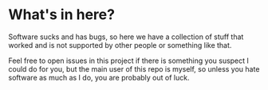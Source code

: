 # What's in here?
Software sucks and has bugs, so here we have a collection of stuff that worked
and is not supported by other people or something like that.

Feel free to open issues in this project if there is something you suspect I
could do for you, but the main user of this repo is myself, so unless you hate
software as much as I do, you are probably out of luck.
